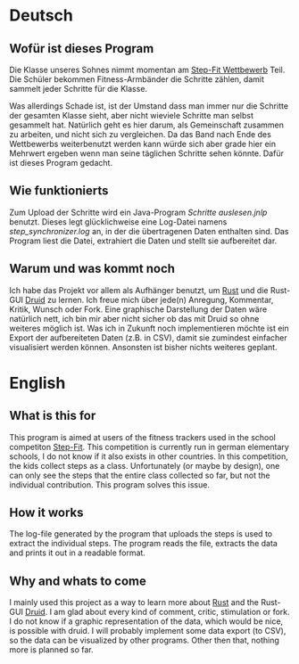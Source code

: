 # Deutsch

## Wofür ist dieses Program
Die Klasse unseres Sohnes nimmt momentan am [Step-Fit Wettbewerb](https://step-fit.de) Teil.
Die Schüler bekommen Fitness-Armbänder die Schritte zählen, damit sammelt jeder Schritte für die Klasse.

Was allerdings Schade ist, ist der Umstand dass man immer nur die Schritte der gesamten Klasse sieht, aber nicht wieviele Schritte man selbst gesammelt hat.
Natürlich geht es hier darum, als Gemeinschaft zusammen zu arbeiten, und nicht sich zu vergleichen.
Da das Band nach Ende des Wettbewerbs weiterbenutzt werden kann würde sich aber grade hier ein Mehrwert ergeben wenn man seine täglichen Schritte sehen könnte.
Dafür ist dieses Program gedacht.

## Wie funktionierts
Zum Upload der Schritte wird ein Java-Program *Schritte auslesen.jnlp* benutzt.
Dieses legt glücklichweise eine Log-Datei namens *step_synchronizer.log* an, in der die übertragenen Daten enthalten sind.
Das Program liest die Datei, extrahiert die Daten und stellt sie aufbereitet dar.

## Warum und was kommt noch
Ich habe das Projekt vor allem als Aufhänger benutzt, um [Rust](https://www.rust-lang.org/) und die Rust-GUI [Druid](https://github.com/linebender/druid) zu lernen.
Ich freue mich über jede(n) Anregung, Kommentar, Kritik, Wunsch oder Fork.
Eine graphische Darstellung der Daten wäre natürlich nett, ich bin mir aber nicht sicher ob das mit Druid so ohne weiteres möglich ist.
Was ich in Zukunft noch implementieren möchte ist ein Export der aufbereiteten Daten (z.B. in CSV), damit sie zumindest einfacher visualisiert werden können.
Ansonsten ist bisher nichts weiteres geplant.

# English

## What is this for
This program is aimed at users of the fitness trackers used in the school competiton [Step-Fit](https://step-fit.de).
This competition is currently run in german elementary schools, I do not know if it also exists in other countries.
In this competition, the kids collect steps as a class. 
Unfortunately (or maybe by design), one can only see the steps that the entire class collected so far, but not the individual contribution.
This program solves this issue.

## How it works
The log-file generated by the program that uploads the steps is used to extract the individual steps.
The program reads the file, extracts the data and prints it out in a readable format.

## Why and whats to come
I mainly used this project as a way to learn more about [Rust](https://www.rust-lang.org/) and the Rust-GUI [Druid](https://github.com/linebender/druid).
I am glad about every kind of comment, critic, stimulation or fork.
I do not know if a graphic representation of the data, which would be nice, is possible with druid.
I will probably implement some data export (to CSV), so the data can be visualized by other programs.
Other then that, nothing more is planned so far.

